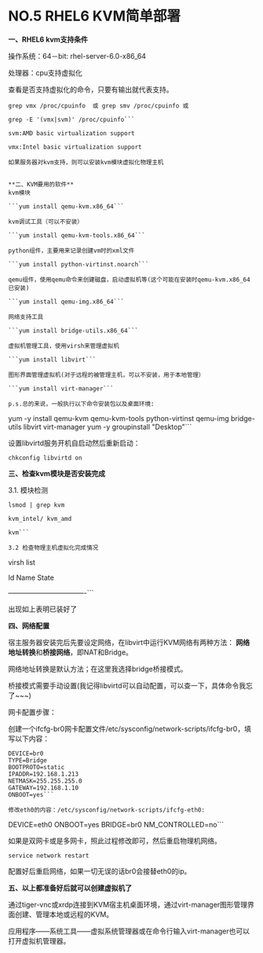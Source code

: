 # NO.5 RHEL6 KVM简单部署

**一、RHEL6 kvm支持条件**

操作系统：64－bit:  rhel-server-6.0-x86_64

处理器：cpu支持虚拟化

查看是否支持虚拟化的命令，只要有输出就代表支持。

```
grep vmx /proc/cpuinfo  或 grep smv /proc/cpuinfo 或

grep -E '(vmx|svm)' /proc/cpuinfo```

svm:AMD basic virtualization support

vmx:Intel basic virtualization support

如果服务器对kvm支持，则可以安装kvm模块虚拟化物理主机


**二、KVM要用的软件**
kvm模块

```yum install qemu-kvm.x86_64```

kvm调试工具（可以不安装）

```yum install qemu-kvm-tools.x86_64```

python组件，主要用来记录创建vm时的xml文件

```yum install python-virtinst.noarch```

qemu组件，使用qemu命令来创建磁盘，启动虚拟机等(这个可能在安装时qemu-kvm.x86_64已安装)

```yum install qemu-img.x86_64```

网络支持工具

```yum install bridge-utils.x86_64```

虚拟机管理工具，使用virsh来管理虚拟机

```yum install libvirt```

图形界面管理虚拟机(对于远程的被管理主机，可以不安装，用于本地管理）

```yum install virt-manager```

p.s.总的来说，一般执行以下命令安装包以及桌面环境:

```
yum -y install qemu-kvm qemu-kvm-tools python-virtinst qemu-img bridge-utils libvirt virt-manager
yum -y groupinstall "Desktop"```


设置libvirtd服务开机自启动然后重新启动：

```chkconfig libvirtd on```


**三、检查kvm模块是否安装完成**

3.1. 模块检测

```
lsmod | grep kvm

kvm_intel/ kvm_amd

kvm```

3.2 检查物理主机虚拟化完成情况

```
virsh list

Id Name                 State

———————————-```

出现如上表明已装好了


**四、网络配置**

宿主服务器安装完后先要设定网络，在libvirt中运行KVM网络有两种方法：
**网络地址转换**和**桥接网络**，即NAT和Bridge。

网络地址转换是默认方法；在这里我选择bridge桥接模式。

桥接模式需要手动设置(我记得libvirtd可以自动配置，可以查一下，具体命令我忘了~~~)

网卡配置步骤：

创建一个ifcfg-br0网卡配置文件/etc/sysconfig/network-scripts/ifcfg-br0，填写以下内容：
```
DEVICE=br0
TYPE=Bridge
BOOTPROTO=static
IPADDR=192.168.1.213
NETMASK=255.255.255.0
GATEWAY=192.168.1.10
ONBOOT=yes```

修改eth0的内容：/etc/sysconfig/network-scripts/ifcfg-eth0:
```
DEVICE=eth0
ONBOOT=yes
BRIDGE=br0
NM_CONTROLLED=no```

如果是双网卡或是多网卡，照此过程修改即可，然后重启物理机网络。

```service network restart```

配置好后重启网络，如果一切无误的话br0会接替eth0的ip。


**五、以上都准备好后就可以创建虚拟机了**

通过tiger-vnc或xrdp连接到KVM宿主机桌面环境，通过virt-manager图形管理界面创建、管理本地或远程的KVM。

应用程序――系统工具――虚拟系统管理器或在命令行输入virt-manager也可以打开虚拟机管理器。
